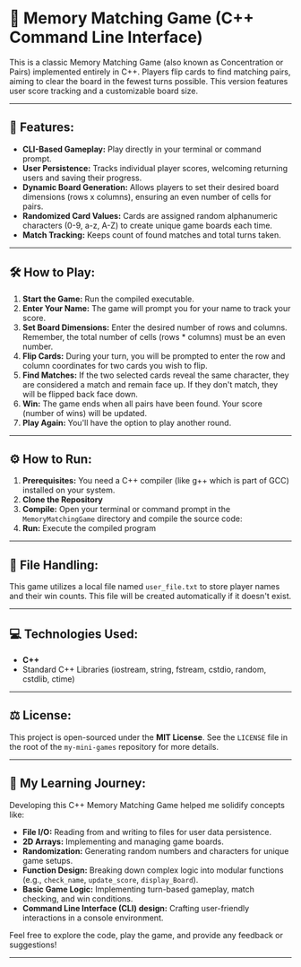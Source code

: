 # 🧠 Memory Matching Game (C++ Command Line Interface)

This is a classic Memory Matching Game (also known as Concentration or Pairs) implemented entirely in C++. Players flip cards to find matching pairs, aiming to clear the board in the fewest turns possible. This version features user score tracking and a customizable board size.

---

## 🚀 Features:

* **CLI-Based Gameplay:** Play directly in your terminal or command prompt.
* **User Persistence:** Tracks individual player scores, welcoming returning users and saving their progress.
* **Dynamic Board Generation:** Allows players to set their desired board dimensions (rows x columns), ensuring an even number of cells for pairs.
* **Randomized Card Values:** Cards are assigned random alphanumeric characters (0-9, a-z, A-Z) to create unique game boards each time.
* **Match Tracking:** Keeps count of found matches and total turns taken.

---

## 🛠️ How to Play:

1.  **Start the Game:** Run the compiled executable.
2.  **Enter Your Name:** The game will prompt you for your name to track your score.
3.  **Set Board Dimensions:** Enter the desired number of rows and columns. Remember, the total number of cells (rows \* columns) must be an even number.
4.  **Flip Cards:** During your turn, you will be prompted to enter the row and column coordinates for two cards you wish to flip.
5.  **Find Matches:** If the two selected cards reveal the same character, they are considered a match and remain face up. If they don't match, they will be flipped back face down.
6.  **Win:** The game ends when all pairs have been found. Your score (number of wins) will be updated.
7.  **Play Again:** You'll have the option to play another round.

---

## ⚙️ How to Run:

1.  **Prerequisites:** You need a C++ compiler (like g++ which is part of GCC) installed on your system.
2.  **Clone the Repository**
3.  **Compile:** Open your terminal or command prompt in the `MemoryMatchingGame` directory and compile the source code:
4.  **Run:** Execute the compiled program
---

## 📁 File Handling:

This game utilizes a local file named `user_file.txt` to store player names and their win counts. This file will be created automatically if it doesn't exist.

---

## 💻 Technologies Used:

* **C++**
* Standard C++ Libraries (iostream, string, fstream, cstdio, random, cstdlib, ctime)

---

## ⚖️ License:

This project is open-sourced under the **MIT License**. See the `LICENSE` file in the root of the `my-mini-games` repository for more details.

---

## 🌱 My Learning Journey:

Developing this C++ Memory Matching Game helped me solidify concepts like:

* **File I/O:** Reading from and writing to files for user data persistence.
* **2D Arrays:** Implementing and managing game boards.
* **Randomization:** Generating random numbers and characters for unique game setups.
* **Function Design:** Breaking down complex logic into modular functions (e.g., `check_name`, `update_score`, `display_Board`).
* **Basic Game Logic:** Implementing turn-based gameplay, match checking, and win conditions.
* **Command Line Interface (CLI) design:** Crafting user-friendly interactions in a console environment.

Feel free to explore the code, play the game, and provide any feedback or suggestions!

---
